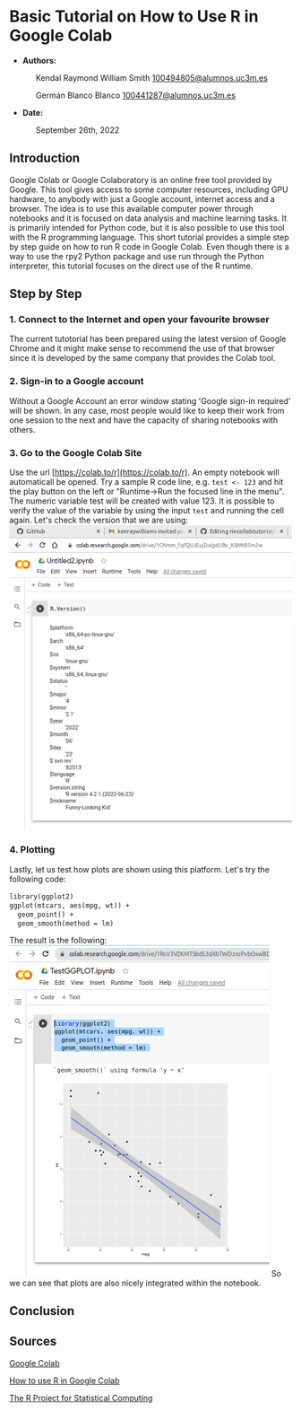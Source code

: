 # Basic Tutorial on How to Use R in Google Colab

- **Authors:**

&nbsp;&nbsp;&nbsp;&nbsp;&nbsp;&nbsp;&nbsp;&nbsp;&nbsp;&nbsp;&nbsp;&nbsp;Kendal Raymond William Smith <100494805@alumnos.uc3m.es>

&nbsp;&nbsp;&nbsp;&nbsp;&nbsp;&nbsp;&nbsp;&nbsp;&nbsp;&nbsp;&nbsp;&nbsp;Germán Blanco Blanco <100441287@alumnos.uc3m.es>
- **Date:**

&nbsp;&nbsp;&nbsp;&nbsp;&nbsp;&nbsp;&nbsp;&nbsp;&nbsp;&nbsp;&nbsp;&nbsp;September 26th, 2022

## Introduction

Google Colab or Google Colaboratory is an online free tool provided by Google.
This tool gives access to some computer resources, including GPU hardware, to anybody with just a Google account, internet access and a browser.
The idea is to use this available computer power through notebooks and it is focused on data analysis and machine learning tasks.
It is primarily intended for Python code, but it is also possible to use this tool with the R programming language.
This short tutorial provides a simple step by step guide on how to run R code in Google Colab.
Even though there is a way to use the rpy2 Python package and use run through the Python interpreter, this tutorial focuses on the direct use of the R runtime.

## Step by Step

### 1. Connect to the Internet and open your favourite browser
The current tutotorial has been prepared using the latest version of Google Chrome and it might make sense to recommend the use of that browser since it is developed by the same company that provides the Colab tool.
### 2. Sign-in to a Google account
Without a Google Account an error window stating 'Google sign-in required'  will be shown.
In any case, most people would like to keep their work from one session to the next and have the capacity of sharing notebooks with others.
### 3. Go to the Google Colab Site
Use the url [https://colab.to/r](https://colab.to/r).
An empty notebook will automaticall be opened.
Try a sample R code line, e.g. `test <- 123` and hit the play button on the left or "Runtime->Run the focused line in the menu".
The numeric variable test will be created with value $123$.
It is possible to verify the value of the variable by using the input `test` and running the cell again.
Let's check the version that we are using:
![R Version](images/colab_R_version.png)

### 4. Plotting
Lastly, let us test how plots are shown using this platform.
Let's try the following code:
```
library(ggplot2)
ggplot(mtcars, aes(mpg, wt)) +
  geom_point() +
  geom_smooth(method = lm) 
```
The result is the following:
![GGPLOT](images/ggplot.png)
So we can see that plots are also nicely integrated within the notebook.

## Conclusion

## Sources

[Google Colab](https://colab.research.google.com/)

[How to use R in Google Colab](https://towardsdatascience.com/how-to-use-r-in-google-colab-b6e02d736497)

[The R Project for Statistical Computing](https://www.r-project.org/)
